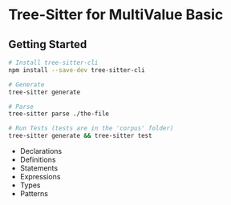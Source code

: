 # Tree-Sitter for MultiValue Basic

## Getting Started

```bash
# Install tree-sitter-cli
npm install --save-dev tree-sitter-cli

# Generate
tree-sitter generate

# Parse
tree-sitter parse ./the-file

# Run Tests (tests are in the 'corpus' folder)
tree-sitter generate && tree-sitter test
```

* Declarations
* Definitions
* Statements
* Expressions
* Types
* Patterns
